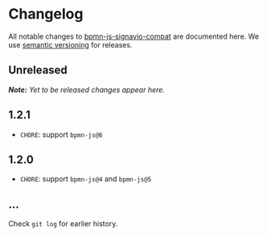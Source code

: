 # Changelog

All notable changes to [bpmn-js-signavio-compat](https://github.com/bpmn-io/bpmn-js-signavio-compat) are documented here. We use [semantic versioning](http://semver.org/) for releases.

## Unreleased

___Note:__ Yet to be released changes appear here._

## 1.2.1

* `CHORE`: support `bpmn-js@6`

## 1.2.0

* `CHORE`: support `bpmn-js@4` and `bpmn-js@5`

## ...

Check `git log` for earlier history.

